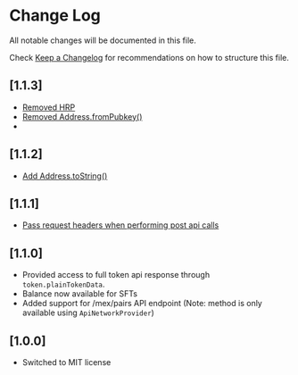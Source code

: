 # Change Log

All notable changes will be documented in this file.

Check [Keep a Changelog](http://keepachangelog.com/) for recommendations on how to structure this file.

## [1.1.3]
 - [Removed HRP](https://github.com/ElrondNetwork/elrond-sdk-erdjs-network-providers/pull/30)
 - [Removed Address.fromPubkey()](https://github.com/ElrondNetwork/elrond-sdk-erdjs-network-providers/pull/30)
 - 

## [1.1.2]
 - [Add Address.toString()](https://github.com/ElrondNetwork/elrond-sdk-erdjs-network-providers/pull/27)

## [1.1.1]
 - [Pass request headers when performing post api calls](https://github.com/ElrondNetwork/elrond-sdk-erdjs-network-providers/pull/26)

## [1.1.0]

-   Provided access to full token api response through `token.plainTokenData`.
-   Balance now available for SFTs
-   Added support for /mex/pairs API endpoint (Note: method is only available using `ApiNetworkProvider`)

## [1.0.0]

-   Switched to MIT license
